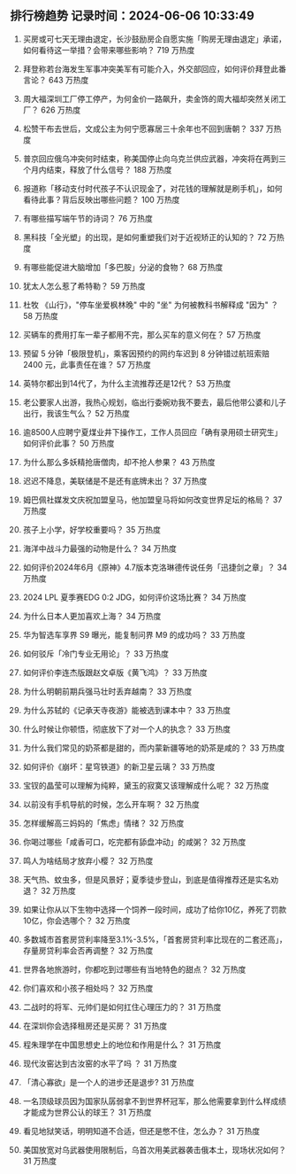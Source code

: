 
## 排行榜趋势 记录时间：2024-06-06 10:33:49
  
  1. 买房或可七天无理由退定，长沙鼓励房企自愿实施「购房无理由退定」承诺，如何看待这一举措？会带来哪些影响？ 719 万热度
    
  2. 拜登称若台海发生军事冲突美军有可能介入，外交部回应，如何评价拜登此番言论？ 643 万热度
    
  3. 周大福深圳工厂停工停产，为何金价一路飙升，卖金饰的周大福却突然关闭工厂？ 626 万热度
    
  4. 松赞干布去世后，文成公主为何宁愿寡居三十余年也不回到唐朝？ 337 万热度
    
  5. 普京回应俄乌冲突何时结束，称美国停止向乌克兰供应武器，冲突将在两到三个月内结束，释放了什么信号？ 188 万热度
    
  6. 报道称「移动支付时代孩子不认识现金了，对花钱的理解就是刷手机」，如何看待此事？背后反映出哪些问题？ 100 万热度
    
  7. 有哪些描写端午节的诗词？ 76 万热度
    
  8. 黑科技「全光塑」的出现，是如何重塑我们对于近视矫正的认知的？ 72 万热度
    
  9. 有哪些能促进大脑增加「多巴胺」分泌的食物？ 68 万热度
    
  10. 犹太人怎么惹了希特勒？ 59 万热度
    
  11. 杜牧 《山行》，"停车坐爱枫林晚" 中的 "坐" 为何被教科书解释成 "因为" ？ 58 万热度
    
  12. 买辆车的费用打车一辈子都用不完，那么买车的意义何在？ 57 万热度
    
  13. 预留 5 分钟「极限登机」，乘客因预约的网约车迟到 8 分钟错过航班索赔 2400 元，此事责任在谁？ 57 万热度
    
  14. 英特尔都出到14代了，为什么主流推荐还是12代？ 53 万热度
    
  15. 老公要家人出游，我热心规划，临出行委婉劝我不要去，最后他带公婆和儿子出行，我该生气么？ 52 万热度
    
  16. 逾8500人应聘宁夏煤业井下操作工，工作人员回应「确有录用硕士研究生」如何评价此事？ 50 万热度
    
  17. 为什么那么多妖精抢唐僧肉，却不抢人参果？ 43 万热度
    
  18. 迟迟不降息，美联储是不是还有底牌未出？ 37 万热度
    
  19. 姆巴佩社媒发文庆祝加盟皇马，他加盟皇马将如何改变世界足坛的格局？ 37 万热度
    
  20. 孩子上小学，好学校重要吗？ 35 万热度
    
  21. 海洋中战斗力最强的动物是什么？ 34 万热度
    
  22. 如何评价2024年6月《原神》4.7版本克洛琳德传说任务「迅捷剑之章」？ 34 万热度
    
  23. 2024 LPL 夏季赛EDG 0:2 JDG，如何评价这场比赛？ 34 万热度
    
  24. 为什么日本人更加喜欢上海？ 34 万热度
    
  25. 华为智选车享界 S9 曝光，能复制问界 M9 的成功吗？ 33 万热度
    
  26. 如何驳斥「冷门专业无用论」？ 33 万热度
    
  27. 如何评价李连杰版跟赵文卓版《黄飞鸿》？ 33 万热度
    
  28. 为什么明朝前期兵强马壮时丢弃越南？ 33 万热度
    
  29. 为什么苏轼的《记承天寺夜游》能被选到课本中？ 33 万热度
    
  30. 什么时候让你顿悟，彻底放下了对一个人的执念？ 33 万热度
    
  31. 为什么我们常见的奶茶都是甜的，而内蒙新疆等地的奶茶是咸的？ 33 万热度
    
  32. 如何评价《崩坏：星穹铁道》的新卫星云璃？ 33 万热度
    
  33. 宝钗的晶莹可以理解为纯粹，黛玉的寂寞又该理解成什么呢？ 32 万热度
    
  34. 以前没有手机导航的时候，怎么开车啊？ 32 万热度
    
  35. 怎样缓解高三妈妈的「焦虑」情绪？ 32 万热度
    
  36. 你喝过哪些「咸香可口，吃完都有舔盘冲动」的咸粥？ 32 万热度
    
  37. 鸣人为啥结局才放弃小樱？ 32 万热度
    
  38. 天气热、蚊虫多，但是风景好；夏季徒步登山，到底是值得推荐还是实名劝退？ 32 万热度
    
  39. 如果让你从以下生物中选择一个饲养一段时间，成功了给你10亿，养死了罚款10亿，你会选哪个？ 32 万热度
    
  40. 多数城市首套房贷利率降至3.1%-3.5%，「首套房贷利率比现在的二套还高」，存量房贷利率会否再调整？ 32 万热度
    
  41. 世界各地旅游时，你都吃到过哪些有当地特色的甜点？ 32 万热度
    
  42. 你们喜欢和小孩子相处吗？ 32 万热度
    
  43. 二战时的将军、元帅们是如何扛住心理压力的？ 31 万热度
    
  44. 在深圳你会选择租房还是买房？ 31 万热度
    
  45. 程朱理学在中国思想史上的地位和作用是什么？ 31 万热度
    
  46. 现代汝窑达到古汝窑的水平了吗 ？ 31 万热度
    
  47. 「清心寡欲」是一个人的进步还是退步? 31 万热度
    
  48. 一名顶级球员因为国家队孱弱拿不到世界杯冠军，那么他需要拿到什么样成绩才能成为世界公认的球王？ 31 万热度
    
  49. 看见地狱笑话，明明知道不合适，但还是憋不住，怎么办？ 31 万热度
    
  50. 美国放宽对乌武器使用限制后，乌首次用美武器袭击俄本土，现场状况如何？ 31 万热度
    